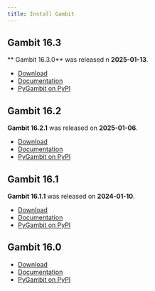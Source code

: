 ```yaml
---
title: Install Gambit
---
```


## Gambit 16.3

** Gambit 16.3.0** was released n **2025-01-13**.

* [Download](https://github.com/gambitproject/gambit/releases/tag/v16.3.0)
* [Documentation](https://gambitproject.readthedocs.io/en/v16.3.0)
* [PyGambit on PyPI](https://pypi.org/project/pygambit/16.3.0)

## Gambit 16.2

**Gambit 16.2.1** was released on **2025-01-06**.

* [Download](https://github.com/gambitproject/gambit/releases/tag/v16.2.1)
* [Documentation](https://gambitproject.readthedocs.io/en/v16.2.1)
* [PyGambit on PyPI](https://pypi.org/project/pygambit/16.2.1)


## Gambit 16.1

**Gambit 16.1.1** was released on **2024-01-10**.

* [Download](https://github.com/gambitproject/gambit/releases/tag/v16.1.1)
* [Documentation](https://gambitproject.readthedocs.io/en/v16.1.1)
* [PyGambit on PyPI](https://pypi.org/project/pygambit/16.1.1)


## Gambit 16.0

* [Download](https://sourceforge.net/projects/gambit/files/gambit16/16.0.2)
* [Documentation](https://gambitproject.readthedocs.io/en/v16.0.2)
* [PyGambit on PyPI](https://pypi.org/project/pygambit/16.0.2)

